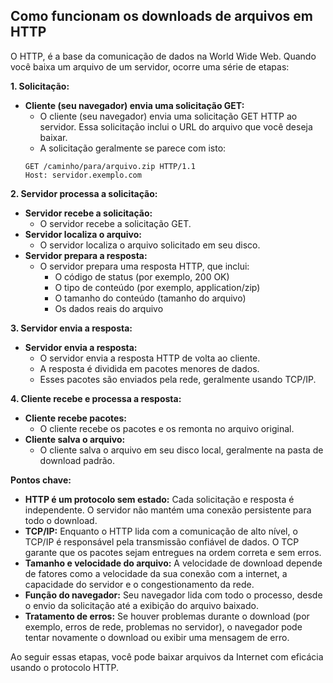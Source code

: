 ## Como funcionam os downloads de arquivos em HTTP

O HTTP, é a base da comunicação de dados na World Wide Web. Quando você baixa um arquivo de um servidor, ocorre uma série de etapas:

**1. Solicitação:**

* **Cliente (seu navegador) envia uma solicitação GET:**
    - O cliente (seu navegador) envia uma solicitação GET HTTP ao servidor. Essa solicitação inclui o URL do arquivo que você deseja baixar.
    - A solicitação geralmente se parece com isto:
    ```
    GET /caminho/para/arquivo.zip HTTP/1.1
    Host: servidor.exemplo.com
    ```

**2. Servidor processa a solicitação:**

* **Servidor recebe a solicitação:**
    - O servidor recebe a solicitação GET.
* **Servidor localiza o arquivo:**
    - O servidor localiza o arquivo solicitado em seu disco.
* **Servidor prepara a resposta:**
    - O servidor prepara uma resposta HTTP, que inclui:
        - O código de status (por exemplo, 200 OK)
        - O tipo de conteúdo (por exemplo, application/zip)
        - O tamanho do conteúdo (tamanho do arquivo)
        - Os dados reais do arquivo

**3. Servidor envia a resposta:**

* **Servidor envia a resposta:**
    - O servidor envia a resposta HTTP de volta ao cliente.
    - A resposta é dividida em pacotes menores de dados.
    - Esses pacotes são enviados pela rede, geralmente usando TCP/IP.

**4. Cliente recebe e processa a resposta:**

* **Cliente recebe pacotes:**
    - O cliente recebe os pacotes e os remonta no arquivo original.
* **Cliente salva o arquivo:**
    - O cliente salva o arquivo em seu disco local, geralmente na pasta de download padrão.

**Pontos chave:**

* **HTTP é um protocolo sem estado:** Cada solicitação e resposta é independente. O servidor não mantém uma conexão persistente para todo o download.
* **TCP/IP:** Enquanto o HTTP lida com a comunicação de alto nível, o TCP/IP é responsável pela transmissão confiável de dados. O TCP garante que os pacotes sejam entregues na ordem correta e sem erros.
* **Tamanho e velocidade do arquivo:** A velocidade de download depende de fatores como a velocidade da sua conexão com a internet, a capacidade do servidor e o congestionamento da rede.
* **Função do navegador:** Seu navegador lida com todo o processo, desde o envio da solicitação até a exibição do arquivo baixado.
* **Tratamento de erros:** Se houver problemas durante o download (por exemplo, erros de rede, problemas no servidor), o navegador pode tentar novamente o download ou exibir uma mensagem de erro.

Ao seguir essas etapas, você pode baixar arquivos da Internet com eficácia usando o protocolo HTTP.
